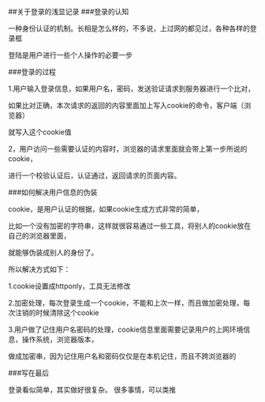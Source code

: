 ##关于登录的浅显记录
###登录的认知

一种身份认证的机制。长相是怎么样的，不多说，上过网的都见过，各种各样的登录框

登陆是用户进行一些个人操作的必要一步

###登录的过程

1.用户输入登录信息，如果用户名，密码，发送验证请求到服务器进行一个比对，

如果比对正确，本次请求的返回的内容里面加上写入cookie的命令，客户端（浏览器）

就写入这个cookie值

2，用户访问一些需要认证的内容时，浏览器的请求里面就会带上第一步所说的cookie，

进行一个校验认证后，认证通过，返回请求的页面内容。

###如何解决用户信息的伪装

cookie，是用户认证的根据，如果cookie生成方式非常的简单，

比如一个没有加密的字符串，这样就很容易通过一些工具，将别人的cookie放在自己的浏览器里面，

就能够伪装成别人的身份了。

所以解决方式如下：

1.cookie设置成httponly，工具无法修改

2.加密处理，每次登录生成一个cookie，不能和上次一样，而且做加密处理，每次注销的时候清除这个cookie

3.用户做了记住用户名密码的处理，cookie信息里面需要记录用户的上网环境信息，操作系统，浏览器版本，

做成加密串，因为记住用户名和密码仅仅是在本机记住，而且不跨浏览器的

###写在最后

登录看似简单，其实做好很复杂。 很多事情，可以类推
